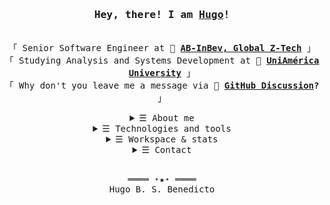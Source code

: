 <h3 align="center">
  <samp>
    Hey, there! I am <b><a rel="nofollow noopener noreferrer" target="_blank" href="https://www.linkedin.com/in/hugobsb">Hugo</a>!</b>
  </samp>
</h3>
 
<p align="center"><br>
  <samp>
    「 Senior Software Engineer at 🍻 <b><a rel="nofollow noopener noreferrer" target="_blank" href="https://www.ab-inbev.com">AB-InBev, Global Z-Tech</a></b> 」<br>
    「 Studying Analysis and Systems Development at 🏦 <b><a rel="nofollow noopener noreferrer" target="_blank" href="https://uniamerica.br/boulevard/graduacao/analise-e-desenvolvimento-de-sistemas">UniAmérica University</a></b> 」<br>
    「  Why don't you leave me a message via 💬 <b><a rel="nofollow noopener noreferrer" target="_blank" href="https://github.com/Hugobsb/Hugobsb/discussions/categories/guestbook">GitHub Discussion</a>?</b> 」<br>
  </samp>
</p>

<details align="center">
   <summary> <samp>&#9776; About me</samp></summary>

  - 📚 An Information Systems enthusiastic, I studied it deeply, thus becoming a Full Stack Developer at the age of 17, shortly after being emancipated at age 16. I'm currently a Senior Software Engineer.


  - 💻 My parents gave me my first computer as soon as I was born. Until then, I have been programming and structuring systems since I was 15 years old.
</details>
<details align="center">
   <summary> <samp>&#9776; Technologies and tools</samp></summary><br>
   <p float="left">

  <img src="https://img.shields.io/badge/React-20232A?style=for-the-badge&logo=react&logoColor=61DAFB" />
  
  <img src="https://img.shields.io/badge/React_Router-CA4245?style=for-the-badge&logo=react-router&logoColor=white" />
  
  <img src="https://img.shields.io/badge/React_Native-20232A?style=for-the-badge&logo=react&logoColor=61DAFB" />
  
  <img src="https://img.shields.io/badge/Node.js-43853D?style=for-the-badge&logo=node.js&logoColor=white" />
  
  <img src="https://img.shields.io/badge/Express.js-404D59?style=for-the-badge" />
  
  <img src="https://img.shields.io/badge/JavaScript-323330?style=for-the-badge&logo=javascript&logoColor=F7DF1E" />
  
  <img src="https://img.shields.io/badge/Kotlin-0095D5?&style=for-the-badge&logo=kotlin&logoColor=white" />
  
  <img src="https://img.shields.io/badge/MySQL-00000F?style=for-the-badge&logo=mysql&logoColor=white" />
  
  <img src="https://img.shields.io/badge/SQLite-07405E?style=for-the-badge&logo=sqlite&logoColor=white" />
  
  <img src="https://img.shields.io/badge/MongoDB-4EA94B?style=for-the-badge&logo=mongodb&logoColor=white" />
  
  <img src="https://img.shields.io/badge/Netlify-00C7B7?style=for-the-badge&logo=netlify&logoColor=white" />
  
  <img src="https://img.shields.io/badge/Heroku-430098?style=for-the-badge&logo=heroku&logoColor=white" />

</p>
</details>
<details align="center">
   <summary> <samp>&#9776; Workspace & stats</samp></summary><br>
   <p float="left">

  <img alt="Windows" src="https://img.shields.io/badge/Windows-10-0078D6?style=for-the-badge&logo=windows&logoColor=white" />
     
  <img alt="Ubuntu" src="https://img.shields.io/badge/Ubuntu-E95420?style=for-the-badge&logo=ubuntu&logoColor=white" />

  <img alt="Intel Core I7" src="https://img.shields.io/badge/Intel-Core_i7_8th-8700?style=for-the-badge&logo=intel&logoColor=white" />
  
  <img alt="NVIDIA GTX 1650" src="https://img.shields.io/badge/NVIDIA-GTX1650-76B900?style=for-the-badge&logo=nvidia&logoColor=white" />
  
</p>

<p align="center">
  <img src="https://github-readme-stats.vercel.app/api?username=Hugobsb&&show_icons=true&title_color=ffffff&icon_color=bb2acf&text_color=daf7dc&bg_color=151515" />
  <br />
  <img src="https://github-readme-stats.vercel.app/api/wakatime?username=Hugobsb" />
</p>
</details>
<details align="center">
   <summary> <samp>&#9776; Contact</samp></summary><br>

   [![LinkedIn](https://img.shields.io/badge/LinkedIn-0077B5?style=for-the-badge&logo=linkedin&logoColor=white)](https://www.linkedin.com/in/hugobsb/) [![Gmail](https://img.shields.io/badge/Gmail-D14836?style=for-the-badge&logo=gmail&logoColor=white)](mailto:hugobsbenedicto@gmail.com?subject=Subject&amp;body=Message) [![Whatsapp](https://img.shields.io/badge/WhatsApp-25D366?style=for-the-badge&logo=whatsapp&logoColor=white)](https://web.whatsapp.com/send?phone=5511983022367&text=Hello+from+GitHub) [![Telegram](https://img.shields.io/badge/Telegram-2CA5E0?style=for-the-badge&logo=telegram&logoColor=white)](https://t.me/hugobenedicto) [![Instagram](https://img.shields.io/badge/Instagram-E4405F?style=for-the-badge&logo=instagram&logoColor=white)](https://www.instagram.com/hugobsb1)
</details>
<br>
<samp>
  <p align="center">
    ════ ⋆★⋆ ════<br>
    Hugo B. S. Benedicto<br><br>
    <!--     Credits: <a href="https://github.com/kevinjycui/kevinjycui">kevinjycui</a> -->
  </p>
</samp>
